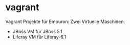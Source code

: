 # vagrant
Vagrant Projekte für Empuron:
Zwei Virtuelle Maschinen:
 - JBoss VM für JBoss 5.1
 - Liferay VM für Liferay-6.1
